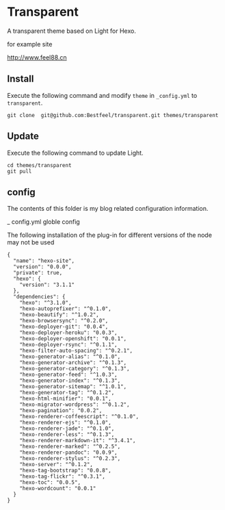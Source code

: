 # Transparent

A transparent theme based on Light for Hexo.

for example site 

http://www.feel88.cn

[link]: http://www.feel88.cn


## Install

Execute the following command and modify `theme` in `_config.yml` to `transparent`.

```
git clone  git@github.com:Bestfeel/transparent.git themes/transparent

```


## Update

Execute the following command to update Light.

```
cd themes/transparent
git pull
```



##  config

 
The contents of this folder is my blog related configuration information.

_ config.yml     globle config


The following installation of the plug-in for different versions of the node may not be used



```
{
  "name": "hexo-site",
  "version": "0.0.0",
  "private": true,
  "hexo": {
    "version": "3.1.1"
  },
  "dependencies": {
    "hexo": "^3.1.0",
    "hexo-autoprefixer": "^0.1.0",
    "hexo-beautify": "^1.0.2",
    "hexo-browsersync": "^0.2.0",
    "hexo-deployer-git": "0.0.4",
    "hexo-deployer-heroku": "0.0.3",
    "hexo-deployer-openshift": "0.0.1",
    "hexo-deployer-rsync": "^0.1.1",
    "hexo-filter-auto-spacing": "^0.2.1",
    "hexo-generator-alias": "^0.1.0",
    "hexo-generator-archive": "^0.1.3",
    "hexo-generator-category": "^0.1.3",
    "hexo-generator-feed": "^1.0.3",
    "hexo-generator-index": "^0.1.3",
    "hexo-generator-sitemap": "^1.0.1",
    "hexo-generator-tag": "^0.1.2",
    "hexo-html-minifier": "0.0.1",
    "hexo-migrator-wordpress": "^0.1.2",
    "hexo-pagination": "0.0.2",
    "hexo-renderer-coffeescript": "^0.1.0",
    "hexo-renderer-ejs": "^0.1.0",
    "hexo-renderer-jade": "^0.1.0",
    "hexo-renderer-less": "^0.1.3",
    "hexo-renderer-markdown-it": "^3.4.1",
    "hexo-renderer-marked": "^0.2.5",
    "hexo-renderer-pandoc": "0.0.9",
    "hexo-renderer-stylus": "^0.2.3",
    "hexo-server": "^0.1.2",
    "hexo-tag-bootstrap": "0.0.8",
    "hexo-tag-flickr": "^0.3.1",
    "hexo-toc": "0.0.5",
    "hexo-wordcount": "0.0.1"
  }
}


```